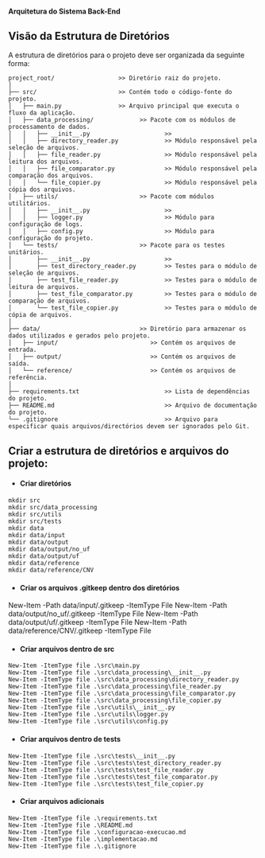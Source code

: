 #### Arquitetura do Sistema Back-End

## Visão da Estrutura de Diretórios

A estrutura de diretórios para o projeto deve ser organizada da seguinte forma:

```plaintext
project_root/                  >> Diretório raiz do projeto.
│
├── src/                       >> Contém todo o código-fonte do projeto.
│   ├── main.py                >> Arquivo principal que executa o fluxo da aplicação.
│   ├── data_processing/             >> Pacote com os módulos de processamento de dados.
│   │   ├── __init__.py                     >> 
│   │   ├── directory_reader.py             >> Módulo responsável pela seleção de arquivos.
│   │   ├── file_reader.py                  >> Módulo responsável pela leitura dos arquivos.
│   │   ├── file_comparator.py              >> Módulo responsável pela comparação dos arquivos.
│   │   └── file_copier.py                  >> Módulo responsável pela cópia dos arquivos.
│   ├── utils/                       >> Pacote com módulos utilitários.                   
│   │   ├── __init__.py                     >> 
│   │   ├── logger.py                       >> Módulo para configuração de logs.
│   │   ├── config.py                       >> Módulo para configuração do projeto.
│   └── tests/                       >> Pacote para os testes unitários.
│       ├── __init__.py                     >>
│       ├── test_directory_reader.py        >> Testes para o módulo de seleção de arquivos.
│       ├── test_file_reader.py             >> Testes para o módulo de leitura de arquivos.
│       ├── test_file_comparator.py         >> Testes para o módulo de comparação de arquivos.
│       └── test_file_copier.py             >> Testes para o módulo de cópia de arquivos.
│
├── data/                            >> Diretório para armazenar os dados utilizados e gerados pelo projeto.
│   ├── input/                          >> Contém os arquivos de entrada.
│   ├── output/                         >> Contém os arquivos de saída.
│   └── reference/                      >> Contém os arquivos de referência.
│
├── requirements.txt                        >> Lista de dependências do projeto.
├── README.md                               >> Arquivo de documentação do projeto.
└── .gitignore                              >> Arquivo para especificar quais arquivos/directórios devem ser ignorados pelo Git.
```

## Criar a estrutura de diretórios e arquivos do projeto:
- #### Criar diretórios
```
mkdir src
mkdir src/data_processing
mkdir src/utils
mkdir src/tests
mkdir data
mkdir data/input
mkdir data/output
mkdir data/output/no_uf
mkdir data/output/uf
mkdir data/reference
mkdir data/reference/CNV
```
- #### Criar os arquivos .gitkeep dentro dos diretórios
New-Item -Path data/input/.gitkeep -ItemType File
New-Item -Path data/output/no_uf/.gitkeep -ItemType File
New-Item -Path data/output/uf/.gitkeep -ItemType File
New-Item -Path data/reference/CNV/.gitkeep -ItemType File

- #### Criar arquivos dentro de src
```
New-Item -ItemType file .\src\main.py
New-Item -ItemType file .\src\data_processing\__init__.py
New-Item -ItemType file .\src\data_processing\directory_reader.py
New-Item -ItemType file .\src\data_processing\file_reader.py
New-Item -ItemType file .\src\data_processing\file_comparator.py
New-Item -ItemType file .\src\data_processing\file_copier.py
New-Item -ItemType file .\src\utils\__init__.py
New-Item -ItemType file .\src\utils\logger.py
New-Item -ItemType file .\src\utils\config.py
```
- #### Criar arquivos dentro de tests
```
New-Item -ItemType file .\src\tests\__init__.py
New-Item -ItemType file .\src\tests\test_directory_reader.py
New-Item -ItemType file .\src\tests\test_file_reader.py
New-Item -ItemType file .\src\tests\test_file_comparator.py
New-Item -ItemType file .\src\tests\test_file_copier.py
```
- #### Criar arquivos adicionais
```
New-Item -ItemType file .\requirements.txt
New-Item -ItemType file .\README.md
New-Item -ItemType file .\configuracao-execucao.md
New-Item -ItemType file .\implementacao.md
New-Item -ItemType file .\.gitignore
```